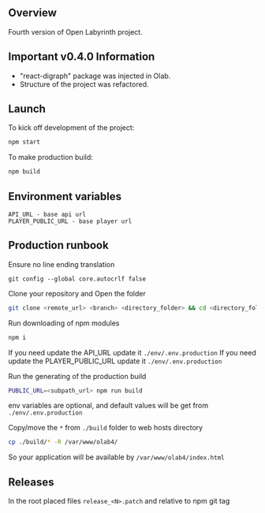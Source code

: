 ## Overview

Fourth version of Open Labyrinth project.

## Important v0.4.0 Information
- "react-digraph" package was injected in Olab.
- Structure of the project was refactored.

## Launch

To kick off development of the project:
```bash
npm start
```

To make production build:
```bash
npm build
```

## Environment variables

```
API_URL - base api url
PLAYER_PUBLIC_URL - base player url
```

## Production runbook

Ensure no line ending translation

```
git config --global core.autocrlf false
```

Clone your repository and Open the folder
```bash
git clone <remote_url> <branch> <directory_folder> && cd <directory_folder>
```

Run downloading of npm modules
```bash
npm i
```

If you need update the API_URL update it `./env/.env.production`
If you need update the PLAYER_PUBLIC_URL update it `./env/.env.production`

Run the generating of the production build
```bash
PUBLIC_URL=<subpath_url> npm run build
```
env variables are optional, and default values will be get from `./env/.env.production`

Copy/move the `*` from `./build` folder to web hosts directory
```bash
cp ./build/* -R /var/www/olab4/
```

So your application will be available by `/var/www/olab4/index.html`

## Releases

In the root placed files `release_<N>.patch` and relative to npm git tag
